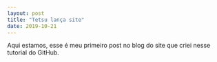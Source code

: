 ```yaml
---
layout: post
title: "Tetsu lança site"
date: 2019-10-21
---
```


Aqui estamos, esse é meu primeiro post no blog do site que criei nesse tutorial do GitHub.
